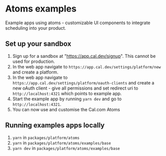 # Atoms examples
Example apps using atoms - customizable UI components to integrate scheduling into your product.

## Set up your sandbox

1. Sign up for a sandbox at "https://app.cal.dev/signup". This cannot be used for production.
2. In the web app navigate to `https://app.cal.dev/settings/platform/new` and create a platform.
3. In the web app navigate to `https://app.cal.dev/settings/platform/oauth-clients` and create a new oAuth client - give all permissions and set redirect uri to `http://localhost:4321` which points to example app.
4. Start the example app by running `yarn dev` and go to `http://localhost:4321`.
5. You can now use and customise the Cal.com Atoms

## Running examples apps locally

1. `yarn` in `packages/platform/atoms`
2. `yarn` in  `packages/platform/atoms/examples/base`
3. `yarn dev` in `packages/platform/atoms/examples/base`
